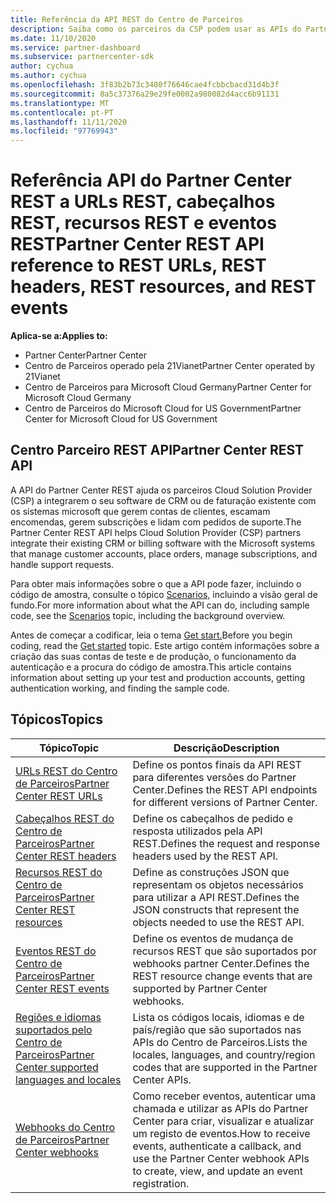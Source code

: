 ```yaml
---
title: Referência da API REST do Centro de Parceiros
description: Saiba como os parceiros da CSP podem usar as APIs do Partner Center REST para integrar o seu CRM e software de faturação com os sistemas da Microsoft para gerir melhor as contas dos clientes.
ms.date: 11/10/2020
ms.service: partner-dashboard
ms.subservice: partnercenter-sdk
author: cychua
ms.author: cychua
ms.openlocfilehash: 3f83b2b73c3480f76646cae4fcbbcbacd31d4b3f
ms.sourcegitcommit: 8a5c37376a29e29fe0002a980082d4acc6b91131
ms.translationtype: MT
ms.contentlocale: pt-PT
ms.lasthandoff: 11/11/2020
ms.locfileid: "97769943"
---
```

# <a name="partner-center-rest-api-reference-to-rest-urls-rest-headers-rest-resources-and-rest-events"></a><span data-ttu-id="493cd-103">Referência API do Partner Center REST a URLs REST, cabeçalhos REST, recursos REST e eventos REST</span><span class="sxs-lookup"><span data-stu-id="493cd-103">Partner Center REST API reference to REST URLs, REST headers, REST resources, and REST events</span></span>

<span data-ttu-id="493cd-104">**Aplica-se a:**</span><span class="sxs-lookup"><span data-stu-id="493cd-104">**Applies to:**</span></span>

- <span data-ttu-id="493cd-105">Partner Center</span><span class="sxs-lookup"><span data-stu-id="493cd-105">Partner Center</span></span>
- <span data-ttu-id="493cd-106">Centro de Parceiros operado pela 21Vianet</span><span class="sxs-lookup"><span data-stu-id="493cd-106">Partner Center operated by 21Vianet</span></span>
- <span data-ttu-id="493cd-107">Centro de Parceiros para Microsoft Cloud Germany</span><span class="sxs-lookup"><span data-stu-id="493cd-107">Partner Center for Microsoft Cloud Germany</span></span>
- <span data-ttu-id="493cd-108">Centro de Parceiros do Microsoft Cloud for US Government</span><span class="sxs-lookup"><span data-stu-id="493cd-108">Partner Center for Microsoft Cloud for US Government</span></span>

## <a name="partner-center-rest-api"></a><span data-ttu-id="493cd-109">Centro Parceiro REST API</span><span class="sxs-lookup"><span data-stu-id="493cd-109">Partner Center REST API</span></span>

<span data-ttu-id="493cd-110">A API do Partner Center REST ajuda os parceiros Cloud Solution Provider (CSP) a integrarem o seu software de CRM ou de faturação existente com os sistemas microsoft que gerem contas de clientes, escamam encomendas, gerem subscrições e lidam com pedidos de suporte.</span><span class="sxs-lookup"><span data-stu-id="493cd-110">The Partner Center REST API helps Cloud Solution Provider (CSP) partners integrate their existing CRM or billing software with the Microsoft systems that manage customer accounts, place orders, manage subscriptions, and handle support requests.</span></span>

<span data-ttu-id="493cd-111">Para obter mais informações sobre o que a API pode fazer, incluindo o código de amostra, consulte o tópico [Scenarios,](scenarios.md) incluindo a visão geral de fundo.</span><span class="sxs-lookup"><span data-stu-id="493cd-111">For more information about what the API can do, including sample code, see the [Scenarios](scenarios.md) topic, including the background overview.</span></span>

<span data-ttu-id="493cd-112">Antes de começar a codificar, leia o tema [Get start.](get-started.md)</span><span class="sxs-lookup"><span data-stu-id="493cd-112">Before you begin coding, read the [Get started](get-started.md) topic.</span></span> <span data-ttu-id="493cd-113">Este artigo contém informações sobre a criação das suas contas de teste e de produção, o funcionamento da autenticação e a procura do código de amostra.</span><span class="sxs-lookup"><span data-stu-id="493cd-113">This article contains information about setting up your test and production accounts, getting authentication working, and finding the sample code.</span></span>

## <a name="topics"></a><span data-ttu-id="493cd-114">Tópicos</span><span class="sxs-lookup"><span data-stu-id="493cd-114">Topics</span></span>

| <span data-ttu-id="493cd-115">Tópico</span><span class="sxs-lookup"><span data-stu-id="493cd-115">Topic</span></span> | <span data-ttu-id="493cd-116">Descrição</span><span class="sxs-lookup"><span data-stu-id="493cd-116">Description</span></span> |
| ----- | ----------- |
| [<span data-ttu-id="493cd-117">URLs REST do Centro de Parceiros</span><span class="sxs-lookup"><span data-stu-id="493cd-117">Partner Center REST URLs</span></span>](partner-center-rest-urls.md) | <span data-ttu-id="493cd-118">Define os pontos finais da API REST para diferentes versões do Partner Center.</span><span class="sxs-lookup"><span data-stu-id="493cd-118">Defines the REST API endpoints for different versions of Partner Center.</span></span> |
| [<span data-ttu-id="493cd-119">Cabeçalhos REST do Centro de Parceiros</span><span class="sxs-lookup"><span data-stu-id="493cd-119">Partner Center REST headers</span></span>](headers.md) | <span data-ttu-id="493cd-120">Define os cabeçalhos de pedido e resposta utilizados pela API REST.</span><span class="sxs-lookup"><span data-stu-id="493cd-120">Defines the request and response headers used by the REST API.</span></span> |
| [<span data-ttu-id="493cd-121">Recursos REST do Centro de Parceiros</span><span class="sxs-lookup"><span data-stu-id="493cd-121">Partner Center REST resources</span></span>](partner-center-rest-resources.md) | <span data-ttu-id="493cd-122">Define as construções JSON que representam os objetos necessários para utilizar a API REST.</span><span class="sxs-lookup"><span data-stu-id="493cd-122">Defines the JSON constructs that represent the objects needed to use the REST API.</span></span> |
| [<span data-ttu-id="493cd-123">Eventos REST do Centro de Parceiros</span><span class="sxs-lookup"><span data-stu-id="493cd-123">Partner Center REST events</span></span>](partner-center-webhook-events.md) | <span data-ttu-id="493cd-124">Define os eventos de mudança de recursos REST que são suportados por webhooks partner Center.</span><span class="sxs-lookup"><span data-stu-id="493cd-124">Defines the REST resource change events that are supported by Partner Center webhooks.</span></span> |
| [<span data-ttu-id="493cd-125">Regiões e idiomas suportados pelo Centro de Parceiros</span><span class="sxs-lookup"><span data-stu-id="493cd-125">Partner Center supported languages and locales</span></span>](partner-center-supported-languages-and-locales.md) | <span data-ttu-id="493cd-126">Lista os códigos locais, idiomas e de país/região que são suportados nas APIs do Centro de Parceiros.</span><span class="sxs-lookup"><span data-stu-id="493cd-126">Lists the locales, languages, and country/region codes that are supported in the Partner Center APIs.</span></span> |
| [<span data-ttu-id="493cd-127">Webhooks do Centro de Parceiros</span><span class="sxs-lookup"><span data-stu-id="493cd-127">Partner Center webhooks</span></span>](partner-center-webhooks.md) | <span data-ttu-id="493cd-128">Como receber eventos, autenticar uma chamada e utilizar as APIs do Partner Center para criar, visualizar e atualizar um registo de eventos.</span><span class="sxs-lookup"><span data-stu-id="493cd-128">How to receive events, authenticate a callback, and use the Partner Center webhook APIs to create, view, and update an event registration.</span></span> |
